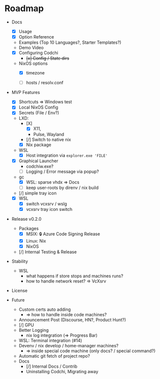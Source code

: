 # Roadmap

- Docs
    - [x] Usage
    - [x] Option Reference
    - Examples (Top 10 Languages?, Starter Templates?)
    - Demo Video
    - [X] Configuring Codchi
        - ~~[x] Config / State dirs~~
    - NixOS options
        - [x] timezone
        - [ ] hosts / resolv.conf

    

- MVP Features
    - [X] Shortcuts => Windows test
    - [x] Local NixOS Config
    - [X] Secrets (File / Env?)
    - LXD:
        - [X] 
            - [X] X11, 
            - Pulse, Wayland
        - [/] Switch to native nix
        - [x] Nix package
    - WSL
       - [X] Host integration via `explorer.exe 'FILE'` 
    - [X] Graphical Launcher
        - codchiw.exe?
        - [ ] Logging / Error message via popup?
    - gc
        - [X] WSL: sparse vhdx => Docs
        - [ ] keep user-roots by direnv / nix build
    - [/] simple tray icon
    - [X] WSL
        - [x] switch vcxsrv / wslg
        - [X] vcxsrv tray icon switch

- Release v0.2.0
    - Packages
        - [X] MSIX: 🔒 Azure Code Signing Release
        - [X] Linux: Nix
        - [X] NixOS
    - [/] Internal Testing & Release

- Stability
    - WSL
        - what happens if store stops and machines runs?
        - how to handle network reset? => VcXsrv

- License

- Future
    - Custom certs auto adding
        - => how to handle inside code machines?
    - Announcement Post (Discourse, HN?, Product Hunt?)
    - [/] GPU
    - Better Logging
        - nix log integration (=> Progress Bar)
    - WSL:
        Terminal integration (#14)
    - Devenv / nix develop / home-manager machines?
        - => inside special code machine (only docs? / special command?)
    - Automatic git fetch of project repo?
    - Docs
        - [/] Internal Docs / Contrib
        - Uninstalling Codchi, Migrating away
